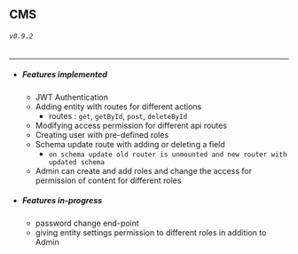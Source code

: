 ## CMS
###### `v0.9.2`
---
- ##### Features implemented
    - JWT Authentication
    - Adding entity with routes for different actions
       - routes : `get`, `getById`, `post`, `deleteById`
    - Modifying access permission for different api routes
    - Creating user with pre-defined roles
    - Schema update route with adding or deleting a field
      - `on schema update old router is unmounted and new router with updated schema `
    - Admin can create and add roles and change the access for permission of content for different roles

- ##### Features in-progress
    - password change end-point
    - giving entity settings permission to different roles in addition to Admin
    
    
